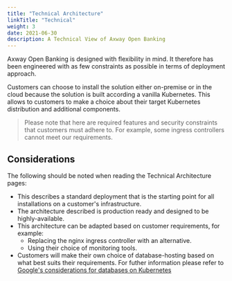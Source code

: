 ```yaml
---
title: "Technical Architecture"
linkTitle: "Technical"
weight: 3
date: 2021-06-30
description: A Technical View of Axway Open Banking
---
```


Axway Open Banking is designed with flexibility in mind. It therefore has been engineered with as few constraints as possible in terms of deployment approach.

Customers can choose to install the solution either on-premise or in the cloud because the solution is built according a vanilla Kubernetes. This allows to customers to make a choice about their target Kubernetes distribution and additional components.

> Please note that here are required features and security constraints that customers must adhere to. For example, some ingress controllers cannot meet our requirements.

## Considerations

The following should be noted when reading the Technical Architecture pages:

* This describes a standard deployment that is the starting point for all installations on a customer's infrastructure.
* The architecture described is production ready and designed to be highly-available.
* This architecture can be adapted based on customer requirements, for example:
  * Replacing the nginx ingress controller with an alternative.
  * Using their choice of monitoring tools.
* Customers will make their own choice of database-hosting based on what best suits their requirements. For futher information please refer to [Google's considerations for databases on Kubernetes](https://cloud.google.com/blog/products/databases/to-run-or-not-to-run-a-database-on-kubernetes-what-to-consider)
